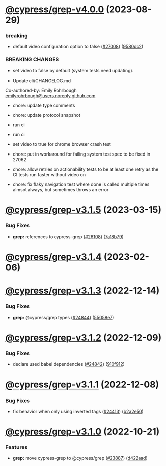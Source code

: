 # [@cypress/grep-v4.0.0](https://github.com/cypress-io/cypress/compare/@cypress/grep-v3.1.5...@cypress/grep-v4.0.0) (2023-08-29)


### breaking

* default video configuration option to false ([#27008](https://github.com/cypress-io/cypress/issues/27008)) ([9580dc2](https://github.com/cypress-io/cypress/commit/9580dc2e351d9c1583ca85333084fa61a1a4e626))


### BREAKING CHANGES

* set video to false by default (system tests need updating).

* Update cli/CHANGELOG.md

Co-authored-by: Emily Rohrbough <emilyrohrbough@users.noreply.github.com>

* chore: update type comments

* chore: update protocol snapshot

* run ci

* run ci

* set video to true for chrome browser crash test

* chore: put in workaround for failing system test spec to be fixed in 27062

* chore: allow retries on actionability tests to be at least one retry as the CI tests run faster without video on

* chore: fix flaky navigation test where done is called multiple times almsot always, but sometimes throws an error

# [@cypress/grep-v3.1.5](https://github.com/cypress-io/cypress/compare/@cypress/grep-v3.1.4...@cypress/grep-v3.1.5) (2023-03-15)


### Bug Fixes

* **grep:** references to cypress-grep ([#26108](https://github.com/cypress-io/cypress/issues/26108)) ([7a18b79](https://github.com/cypress-io/cypress/commit/7a18b79efae64dc1fc32fb5aaa89969e83971c6f))

# [@cypress/grep-v3.1.4](https://github.com/cypress-io/cypress/compare/@cypress/grep-v3.1.3...@cypress/grep-v3.1.4) (2023-02-06)

# [@cypress/grep-v3.1.3](https://github.com/cypress-io/cypress/compare/@cypress/grep-v3.1.2...@cypress/grep-v3.1.3) (2022-12-14)


### Bug Fixes

* **grep:** @cypress/grep types ([#24844](https://github.com/cypress-io/cypress/issues/24844)) ([55058e7](https://github.com/cypress-io/cypress/commit/55058e7783420d0946bd19eeb72a08ccf3f3a86e))

# [@cypress/grep-v3.1.2](https://github.com/cypress-io/cypress/compare/@cypress/grep-v3.1.1...@cypress/grep-v3.1.2) (2022-12-09)


### Bug Fixes

* declare used babel dependencies ([#24842](https://github.com/cypress-io/cypress/issues/24842)) ([910f912](https://github.com/cypress-io/cypress/commit/910f912373bf857a196e2a0d1a73606e3ee199be))

# [@cypress/grep-v3.1.1](https://github.com/cypress-io/cypress/compare/@cypress/grep-v3.1.0...@cypress/grep-v3.1.1) (2022-12-08)


### Bug Fixes

* fix behavior when only using inverted tags ([#24413](https://github.com/cypress-io/cypress/issues/24413)) ([b2a2e50](https://github.com/cypress-io/cypress/commit/b2a2e508638d5132fc30e01d707de81d22fde359))

# [@cypress/grep-v3.1.0](https://github.com/cypress-io/cypress/compare/@cypress/grep-v3.0.3...@cypress/grep-v3.1.0) (2022-10-21)


### Features

* **grep:** move cypress-grep to @cypress/grep ([#23887](https://github.com/cypress-io/cypress/issues/23887)) ([d422aad](https://github.com/cypress-io/cypress/commit/d422aadfa10e5aaac17ed0e4dd5e18a73d821490))
